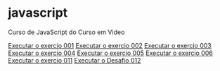 # javascript
 Curso de JavaScript do Curso em Video
 
<a href="https://adalberto-martins.github.io/javascript/aula04/ex001.html">Executar o exercio 001</a>
<a href="https://adalberto-martins.github.io/javascript/aula06/ex002.html">Executar o exercio 002</a>
<a href="https://adalberto-martins.github.io/javascript/aula06/ex003.html">Executar o exercio 003</a>
<a href="https://adalberto-martins.github.io/javascript/aula06/ex004.html">Executar o exercio 004</a>
<a href="https://adalberto-martins.github.io/javascript/aula06/ex005.html">Executar o exercio 005</a>
<a href="https://adalberto-martins.github.io/javascript/aula10/ex006.html">Executar o exercio 006</a>
<a href="https://adalberto-martins.github.io/javascript/aula11/ex010.html">Executar o exercio 011</a>
<a href="https://adalberto-martins.github.io/javascript/desafios/desafio012.html">Executar o Desafio 012</a>
